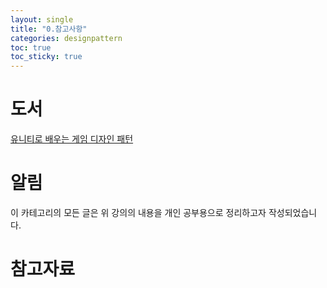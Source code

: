 ```yaml
---
layout: single
title: "0.참고사항"
categories: designpattern
toc: true
toc_sticky: true
---
```


# 도서
[유니티로 배우는 게임 디자인 패턴](https://www.yes24.com/Product/Goods/114854688)


# 알림
이 카테고리의 모든 글은 위 강의의 내용을 개인 공부용으로 정리하고자 작성되었습니다.


# 참고자료
